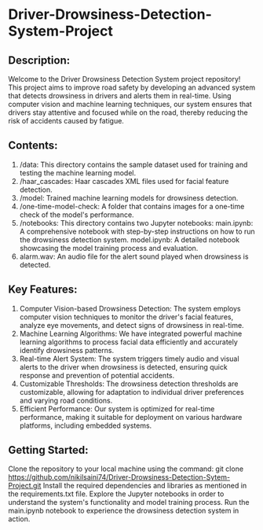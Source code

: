 # Driver-Drowsiness-Detection-System-Project

## Description:
Welcome to the Driver Drowsiness Detection System project repository! This project aims to improve road safety by developing an advanced system that detects drowsiness in drivers and alerts them in real-time. Using computer vision and machine learning techniques, our system ensures that drivers stay attentive and focused while on the road, thereby reducing the risk of accidents caused by fatigue.

## Contents:
1) /data: This directory contains the sample dataset used for training and testing the machine learning model.
2) /haar_cascades: Haar cascades XML files used for facial feature detection.
3) /model: Trained machine learning models for drowsiness detection.
4) /one-time-model-check: A folder that contains images for a one-time check of the model's performance.
5) /notebooks: This directory contains two Jupyter notebooks:
    main.ipynb: A comprehensive notebook with step-by-step instructions on how to run the drowsiness detection system.
    model.ipynb: A detailed notebook showcasing the model training process and evaluation.
6) alarm.wav: An audio file for the alert sound played when drowsiness is detected.

## Key Features:
1) Computer Vision-based Drowsiness Detection: The system employs computer vision techniques to monitor the driver's facial features, analyze eye movements, and detect signs of drowsiness in real-time.
2) Machine Learning Algorithms: We have integrated powerful machine learning algorithms to process facial data efficiently and accurately identify drowsiness patterns.
3) Real-time Alert System: The system triggers timely audio and visual alerts to the driver when drowsiness is detected, ensuring quick response and prevention of potential accidents.
4) Customizable Thresholds: The drowsiness detection thresholds are customizable, allowing for adaptation to individual driver preferences and varying road conditions.
5) Efficient Performance: Our system is optimized for real-time performance, making it suitable for deployment on various hardware platforms, including embedded systems.
   
## Getting Started:
Clone the repository to your local machine using the command: git clone https://github.com/nikilsaini74/Driver-Drowsiness-Detection-Sytem-Project.git
Install the required dependencies and libraries as mentioned in the requirements.txt file.
Explore the Jupyter notebooks in order to understand the system's functionality and model training process.
Run the main.ipynb notebook to experience the drowsiness detection system in action.
